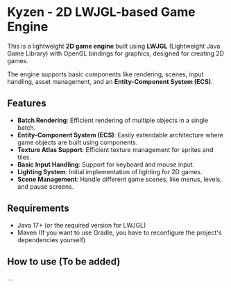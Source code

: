 # Kyzen - 2D LWJGL-based Game Engine

This is a lightweight **2D game engine** built using **LWJGL** (Lightweight Java Game Library) with OpenGL bindings for graphics, designed for creating 2D games.

The engine supports basic components like rendering, scenes, input handling, asset management, and an **Entity-Component System (ECS)**.

## Features

- **Batch Rendering**: Efficient rendering of multiple objects in a single batch.
- **Entity-Component System (ECS)**: Easily extendable architecture where game objects are built using components.
- **Texture Atlas Support**: Efficient texture management for sprites and tiles.
- **Basic Input Handling**: Support for keyboard and mouse input.
- **Lighting System**: Initial implementation of lighting for 2D games.
- **Scene Management**: Handle different game scenes, like menus, levels, and pause screens.

## Requirements

- Java 17+ (or the required version for LWJGL)
- Maven (If you want to use Gradle, you have to reconfigure the project's dependencies yourself)

## How to use (To be added)

...
